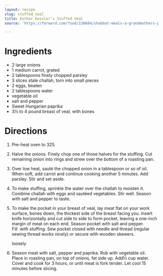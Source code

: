 ```yaml
---
layout: recipe
slug: stuffed_veal
title: Esther Kessler’s Stuffed Veal
source: 'https://forward.com/food/138684/shabbat-meals-a-grandmothers-perfect-stuffed-veal/'

---
```


# Ingredients

- 2 large onions
- 1 medium carrot, grated
- 2 tablespoons finely chopped parsley
- 3 slices stale challah, torn into small pieces
- 2 eggs, beaten
- 2 tablespoons water
- vegetable oil
- salt and pepper
- Sweet Hungarian paprika
- 3½ to 4 pound breast of veal, with bones

# Directions

1. Pre-heat oven to 325.
2. Halve the onions. Finely chop one of those halves for the stuffing. Cut remaining onion into rings and strew over the bottom of a roasting pan.
3. Over low heat, sauté the chopped onion in a tablespoon or so of oil. When soft, add carrot and continue cooking another 5 minutes. Add parsley. Stir and set aside.
4. To make stuffing, sprinkle the water over the challah to moisten it. Combine challah with eggs and sautéed vegetables. Stir well. Season with salt and pepper to taste.
5. To make the pocket in your breast of veal, lay meat flat on your work surface, bones down, the thickest side of the breast facing you. Insert knife horizontally and cut side to side to form pocket, leaving a one-inch margin of meat on each end. Season pocket with salt and pepper. Fill  with stuffing. Sew pocket closed with needle and thread (regular sewing thread works nicely) or secure with wooden skewers.

    loosely

6. Season meat with salt, pepper and paprika. Rub with vegetable oil. Place in roasting pan, on top of onions, fat side up. Add½ cup water. Cover and cook for 3 hours, or until meat is fork tender. Let cool 15 minutes before slicing.